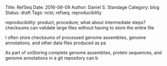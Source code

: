 Title: RefSeq
Date: 2016-06-09
Author: Daniel S. Standage
Category: blog
Status: draft
Tags: ncbi; refseq; reproducibility

reproducibility: product, procedure;
what about intermediate steps?
checksums can validate large files without having to store the entire file




I often store checksums of processed genome assemblies, genome annotations, and other data files produced as pa


As part of onStoring complete genome assemblies, protein sequences, and genome annotations in a git repository can b
